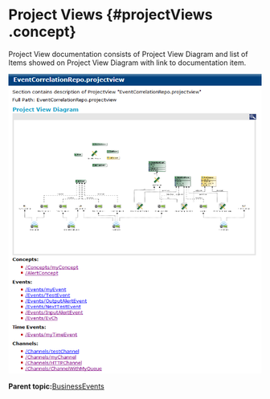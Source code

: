 # Project Views {#projectViews .concept}

Project View documentation consists of Project View Diagram and list of Items showed on Project View Diagram with link to documentation item.

![Project View documentation](img/projectView.png "Project View documentation")

**Parent topic:**[BusinessEvents](../../../core/documentation_modules/be/be.md)


